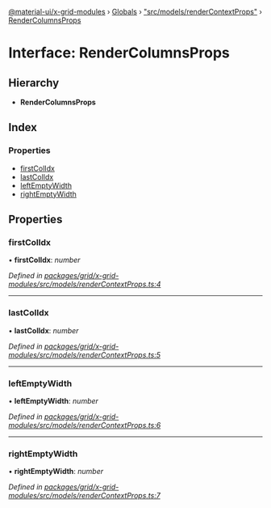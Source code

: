 [@material-ui/x-grid-modules](../README.md) › [Globals](../globals.md) › ["src/models/renderContextProps"](../modules/_src_models_rendercontextprops_.md) › [RenderColumnsProps](_src_models_rendercontextprops_.rendercolumnsprops.md)

# Interface: RenderColumnsProps

## Hierarchy

* **RenderColumnsProps**

## Index

### Properties

* [firstColIdx](_src_models_rendercontextprops_.rendercolumnsprops.md#firstcolidx)
* [lastColIdx](_src_models_rendercontextprops_.rendercolumnsprops.md#lastcolidx)
* [leftEmptyWidth](_src_models_rendercontextprops_.rendercolumnsprops.md#leftemptywidth)
* [rightEmptyWidth](_src_models_rendercontextprops_.rendercolumnsprops.md#rightemptywidth)

## Properties

###  firstColIdx

• **firstColIdx**: *number*

*Defined in [packages/grid/x-grid-modules/src/models/renderContextProps.ts:4](https://github.com/mui-org/material-ui-x/blob/a679779/packages/grid/x-grid-modules/src/models/renderContextProps.ts#L4)*

___

###  lastColIdx

• **lastColIdx**: *number*

*Defined in [packages/grid/x-grid-modules/src/models/renderContextProps.ts:5](https://github.com/mui-org/material-ui-x/blob/a679779/packages/grid/x-grid-modules/src/models/renderContextProps.ts#L5)*

___

###  leftEmptyWidth

• **leftEmptyWidth**: *number*

*Defined in [packages/grid/x-grid-modules/src/models/renderContextProps.ts:6](https://github.com/mui-org/material-ui-x/blob/a679779/packages/grid/x-grid-modules/src/models/renderContextProps.ts#L6)*

___

###  rightEmptyWidth

• **rightEmptyWidth**: *number*

*Defined in [packages/grid/x-grid-modules/src/models/renderContextProps.ts:7](https://github.com/mui-org/material-ui-x/blob/a679779/packages/grid/x-grid-modules/src/models/renderContextProps.ts#L7)*
